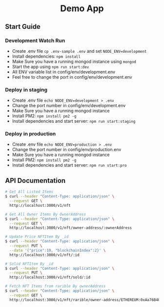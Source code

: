 <h1 align="center">
  Demo App
</h1>

## Start Guide

### Development Watch Run

- Create .env file `cp .env-sample .env` and set `NODE_ENV=development`
- Install dependencies: `npm install`
- Make Sure you have a running mongod instance using `mongod`
- Start the app using `npm run start:dev` 
- All ENV variable list in config/env/development.env
- Feel free to change the port in config/env/development.env


### Deploy in staging

- Create .env file `echo NODE_ENV=development > .env`
- Change the port number in config/env/development.env
- Make Sure you have a running mongod instance
- Install PM2: `npm install pm2 -g`
- Install dependencies and start server: `npm run start:staging`



### Deploy in production

- Create .env file `echo NODE_ENV=production > .env`
- Change the port number in config/env/production.env
- Make Sure you have a running mongod instance
- Install PM2: `npm install pm2 -g`
- Install dependencies and start server: `npm run start:pro`



## API Documentation

```bash
# Get All Listed Items
$ curl --header "Content-Type: application/json" \
  --request GET \
  http://localhost:3000/v1/nft

# Get All Owner Items By OwnerAddress
$ curl --header "Content-Type: application/json" \
  --request GET \
  http://localhost:3000/v1/nft/owner-address/:ownerAddress

# Update Price NFTItem By _id
$ curl --header "Content-Type: application/json" \
  --request PUT \
  --data '{"price":10, "blockchainIndex":2}' \
  http://localhost:3000/v1/nft/:id

# Solid NFTItem By _id
$ curl --header "Content-Type: application/json" \
  --request PUT \
  http://localhost:3000/v1/nft/sold/:id

# Fetch NFT Items from rarible By ownerAddress
$ curl --header "Content-Type: application/json" \
  --request GET \
  http://localhost:3000/v1/nft/rarible/owner-address/ETHEREUM:0xAa76B40d59cefa8817E16C617f048310E9eaEA6f
```
